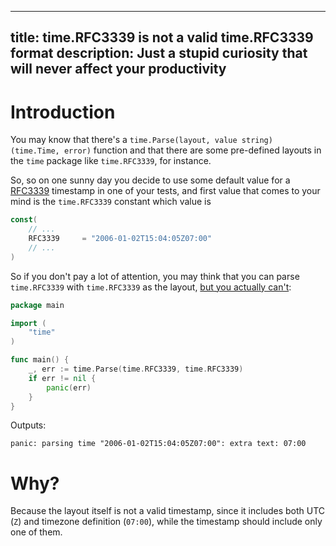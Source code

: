 ---
title: time.RFC3339 is not a valid time.RFC3339 format
description: Just a stupid curiosity that will never affect your productivity
----

# Introduction

You may know that there's a `time.Parse(layout, value string) (time.Time, error)` function and that there are some pre-defined layouts in the `time` package like `time.RFC3339`, for instance.

So, so on one sunny day you decide to use some default value for a [RFC3339](https://tools.ietf.org/html/rfc3339) timestamp in one of your tests, and first value that comes to your mind is the `time.RFC3339` constant which value is 

```go
const(
    // ...
    RFC3339     = "2006-01-02T15:04:05Z07:00"
    // ...
)
```

So if you don't pay a lot of attention, you may think that you can parse `time.RFC3339` with `time.RFC3339` as the layout, [but you actually can't](https://play.golang.org/p/0MRMopw14gG):

```go
package main

import (
	"time"
)

func main() {
	_, err := time.Parse(time.RFC3339, time.RFC3339)
	if err != nil {
		panic(err)
	}
}
```

Outputs:
```
panic: parsing time "2006-01-02T15:04:05Z07:00": extra text: 07:00
```

# Why? 

Because the layout itself is not a valid timestamp, since it includes both UTC (`Z`) and timezone definition (`07:00`), while the timestamp should include only one of them.

